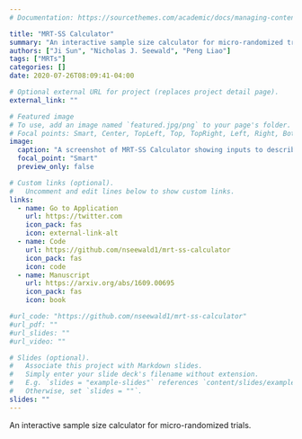 ```yaml
---
# Documentation: https://sourcethemes.com/academic/docs/managing-content/

title: "MRT-SS Calculator"
summary: "An interactive sample size calculator for micro-randomized trials"
authors: ["Ji Sun", "Nicholas J. Seewald", "Peng Liao"]
tags: ["MRTs"]
categories: []
date: 2020-07-26T08:09:41-04:00

# Optional external URL for project (replaces project detail page).
external_link: ""

# Featured image
# To use, add an image named `featured.jpg/png` to your page's folder.
# Focal points: Smart, Center, TopLeft, Top, TopRight, Left, Right, BottomLeft, Bottom, BottomRight.
image:
  caption: "A screenshot of MRT-SS Calculator showing inputs to describe the hypothesized proximal effect of treatment."
  focal_point: "Smart"
  preview_only: false

# Custom links (optional).
#   Uncomment and edit lines below to show custom links.
links:
  - name: Go to Application
    url: https://twitter.com
    icon_pack: fas
    icon: external-link-alt
  - name: Code
    url: https://github.com/nseewald1/mrt-ss-calculator
    icon_pack: fas
    icon: code
  - name: Manuscript
    url: https://arxiv.org/abs/1609.00695
    icon_pack: fas
    icon: book

#url_code: "https://github.com/nseewald1/mrt-ss-calculator"
#url_pdf: ""
#url_slides: ""
#url_video: ""

# Slides (optional).
#   Associate this project with Markdown slides.
#   Simply enter your slide deck's filename without extension.
#   E.g. `slides = "example-slides"` references `content/slides/example-slides.md`.
#   Otherwise, set `slides = ""`.
slides: ""
---
```


An interactive sample size calculator for micro-randomized trials.
